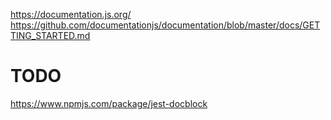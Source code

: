 
https://documentation.js.org/
https://github.com/documentationjs/documentation/blob/master/docs/GETTING_STARTED.md

# TODO

https://www.npmjs.com/package/jest-docblock